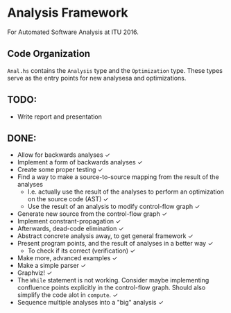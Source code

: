 
# Analysis Framework
For Automated Software Analysis at ITU 2016.

## Code Organization
`Anal.hs` contains the `Analysis` type and the `Optimization` type. These types
serve as the entry points for new analysesa and optimizations.

## TODO:
- Write report and presentation

## DONE:
- Allow for backwards analyses ✓
- Implement a form of backwards analyses ✓
- Create some proper testing ✓
- Find a way to make a source-to-source mapping from the result of the analyses
    - I.e. actually use the result of the analyses to perform an optimization
      on the source code (AST) ✓
    - Use the result of an analysis to modify control-flow graph ✓
- Generate new source from the control-flow graph ✓
- Implement constrant-propagation ✓
- Afterwards, dead-code elimination ✓
- Abstract concrete analysis away, to get general framework ✓
- Present program points, and the result of analyses in a better way ✓
    - To check if its correct (verification) ✓
- Make more, advanced examples ✓
- Make a simple parser ✓
- Graphviz! ✓
- The `While` statement is not working. Consider maybe implementing confluence
  points explicitly in the control-flow graph. Should also simplify the code
  alot in `compute`. ✓
- Sequence multiple analyses into a "big" analysis ✓